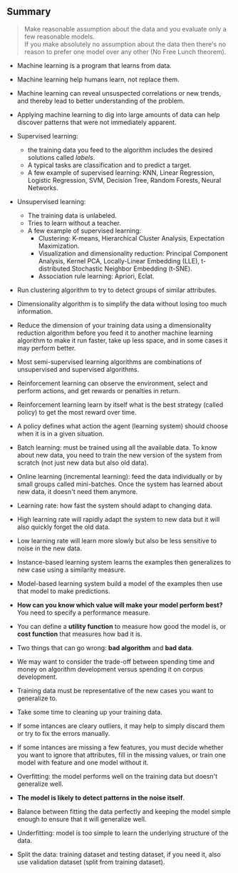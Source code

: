 ## Summary
> Make reasonable assumption about the data and you evaluate only a few reasonable models. <br>
> If you make absolutely no assumption about the data then there's no reason to prefer one model over any other (No Free Lunch theorem). <br>

- Machine learning is a program that learns from data.
- Machine learning help humans learn, not replace them.
- Machine learning can reveal unsuspected correlations or new trends, and thereby lead to better understanding of the problem.
- Applying machine learning to dig into large amounts of data can help discover patterns that were not immediately apparent.

- Supervised learning:
  - the training data you feed to the algorithm includes the desired solutions called _labels_.
  - A typical tasks are classification and to predict a target.
  - A few example of supervised learning: KNN, Linear Regression, Logistic Regression, SVM, Decision Tree, Random Forests, Neural Networks.

- Unsupervised learning:
  - The training data is unlabeled.
  - Tries to learn without a teacher.
  - A few example of supervised learning:
    - Clustering: K-means, Hierarchical Cluster Analysis, Expectation Maximization.
    - Visualization and dimensionality reduction: Principal Component Analysis, Kernel PCA, Locally-Linear Embedding (LLE), t-distributed Stochastic Neighbor Embedding (t-SNE).
    - Association rule learning: Apriori, Eclat.

- Run clustering algorithm to try to detect groups of similar attributes.
- Dimensionality algorithm is to simplify the data without losing too much information.
- Reduce the dimension of your training data using a dimensionality reduction algorithm before you feed it to another machine learning algorithm to make it run faster, take up less space, and in some cases it may perform better.
- Most semi-supervised learning algorithms are combinations of unsupervised and supervised algorithms.

- Reinforcement learning can observe the environment, select and perform actions, and get rewards or penalties in return.
- Reinforcement learning learn by itself what is the best strategy (called policy) to get the most reward over time.
- A policy defines what action the agent (learning system) should choose when it is in a given situation.

- Batch learning: must be trained using all the available data. To know about new data, you need to train the new version of the system from scratch (not just new data but also old data).
- Online learning (incremental learning): feed the data individually or by small groups called mini-batches. Once the system has learned about new data, it doesn't need them anymore.
- Learning rate: how fast the system should adapt to changing data.

- High learning rate will rapidly adapt the system to new data but it will also quickly forget the old data.
- Low learning rate will learn more slowly but also be less sensitive to noise in the new data.

- Instance-based learning system learns the examples then generalizes to new case using a similarity measure.
- Model-based learning system build a model of the examples then use that model to make predictions.

- __How can you know which value will make your model perform best?__ You need to specify a performance measure.

- You can define a __utility function__ to measure how good the model is, or __cost function__ that measures how bad it is.
- Two things that can go wrong: __bad algorithm__ and __bad data__.
- We may want to consider the trade-off between spending time and money on algorithm development versus spending it on corpus development.
- Training data must be representative of the new cases you want to generalize to.

- Take some time to cleaning up your training data.
- If some intances are cleary outliers, it may help to simply discard them or try to fix the errors manually.
- If some intances are missing a few features, you must decide whether you want to ignore that attributes, fill in the missing values, or train one model with feature and one model without it.
- Overfitting: the model performs well on the training data but doesn't generalize well.
- __The model is likely to detect patterns in the noise itself__.

- Balance between fitting the data perfectly and keeping the model simple enough to ensure that it will generalize well.
- Underfitting: model is too simple to learn the underlying structure of the data.
- Split the data: training dataset and testing dataset, if you need it, also use validation dataset (split from training dataset).
